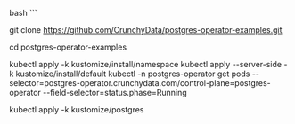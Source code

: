 bash ```

git clone https://github.com/CrunchyData/postgres-operator-examples.git

cd postgres-operator-examples

kubectl apply -k kustomize/install/namespace
kubectl apply --server-side -k kustomize/install/default
kubectl -n postgres-operator get pods --selector=postgres-operator.crunchydata.com/control-plane=postgres-operator --field-selector=status.phase=Running

kubectl apply -k kustomize/postgres



  
```
